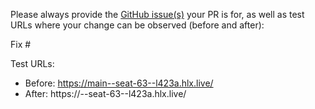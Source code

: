 Please always provide the [GitHub issue(s)](../issues) your PR is for, as well as test URLs where your change can be observed (before and after):

Fix #<gh-issue-id>

Test URLs:
- Before: https://main--seat-63--l423a.hlx.live/
- After: https://<branch>--seat-63--l423a.hlx.live/
